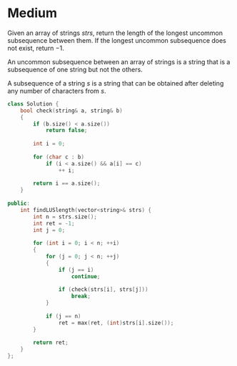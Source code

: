 # Medium

Given an array of strings $strs$, return the length of the longest uncommon subsequence between them. If the longest uncommon subsequence does not exist, return $-1$.

An uncommon subsequence between an array of strings is a string that is a subsequence of one string but not the others.

A subsequence of a string $s$ is a string that can be obtained after deleting any number of characters from $s$.

```cpp
class Solution {
    bool check(string& a, string& b)
    {
        if (b.size() < a.size())
            return false;
        
        int i = 0;
        
        for (char c : b)
            if (i < a.size() && a[i] == c)
                ++ i;
        
        return i == a.size();
    }
    
public:
    int findLUSlength(vector<string>& strs) {
        int n = strs.size();
        int ret = -1;
        int j = 0;
        
        for (int i = 0; i < n; ++i)
        {
            for (j = 0; j < n; ++j)
            {
                if (j == i)
                    continue;
                
                if (check(strs[i], strs[j]))
                    break;
            }
            
            if (j == n)
                ret = max(ret, (int)strs[i].size());
        }
        
        return ret;
    }
};
```
